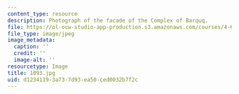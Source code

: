 ```yaml
---
content_type: resource
description: Photograph of the facade of the Complex of Barquq.
file: https://ol-ocw-studio-app-production.s3.amazonaws.com/courses/4-615-the-architecture-of-cairo-spring-2002/d12341193a737d93ea50ced0032b7f2c_1093.jpg
file_type: image/jpeg
image_metadata:
  caption: ''
  credit: ''
  image-alt: ''
resourcetype: Image
title: 1093.jpg
uid: d1234119-3a73-7d93-ea50-ced0032b7f2c
---
```

